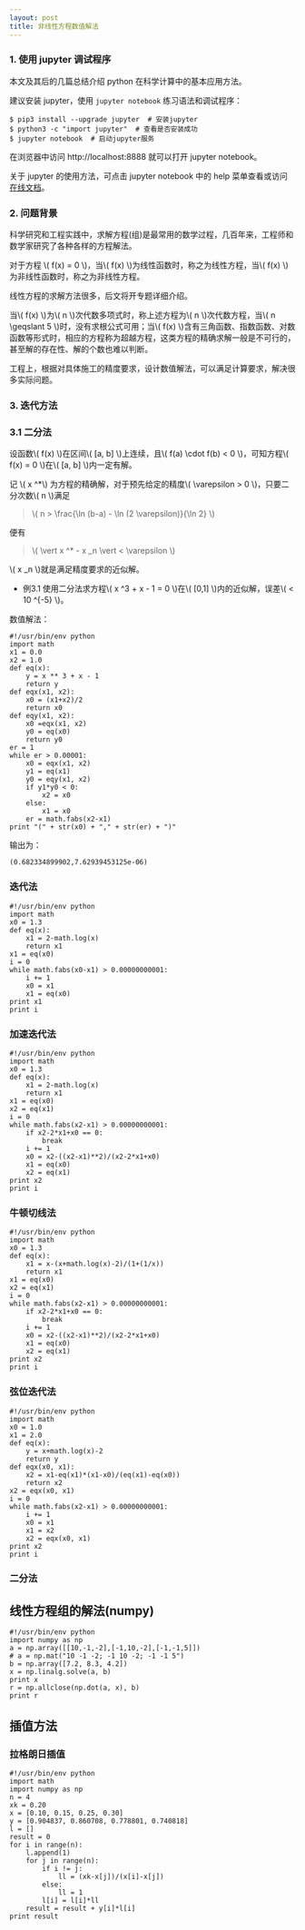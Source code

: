 ```yaml
---
layout: post
title: 非线性方程数值解法
---
```


### 1. 使用 jupyter 调试程序

本文及其后的几篇总结介绍 python 在科学计算中的基本应用方法。

建议安装 jupyter，使用 `jupyter notebook` 练习语法和调试程序：

    $ pip3 install --upgrade jupyter  # 安装jupyter
    $ python3 -c "import jupyter"  # 查看是否安装成功
    $ jupyter notebook  # 启动jupyter服务

在浏览器中访问 http://localhost:8888 就可以打开 jupyter notebook。

关于 jupyter 的使用方法，可点击 jupyter notebook 中的 help 菜单查看或访问[在线文档][ref01]。

[ref01]:http://ipython.org/notebook.html "http://ipython.org/notebook.html"

### 2. 问题背景

科学研究和工程实践中，求解方程(组)是最常用的数学过程，几百年来，工程师和数学家研究了各种各样的方程解法。

对于方程 \\( f(x) = 0 \\)，当\\( f(x) \\)为线性函数时，称之为线性方程，当\\( f(x) \\)为非线性函数时，称之为非线性方程。

线性方程的求解方法很多，后文将开专题详细介绍。

当\\( f(x) \\)为\\( n \\)次代数多项式时，称上述方程为\\( n \\)次代数方程，当\\( n \geqslant 5 \\)时，没有求根公式可用；当\\( f(x) \\)含有三角函数、指数函数、对数函数等形式时，相应的方程称为超越方程，这类方程的精确求解一般是不可行的，甚至解的存在性、解的个数也难以判断。

工程上，根据对具体施工的精度要求，设计数值解法，可以满足计算要求，解决很多实际问题。

### 3. 迭代方法

### 3.1 二分法

设函数\\( f(x) \\)在区间\\( [a, b] \\)上连续，且\\( f(a) \cdot f(b) < 0 \\)，可知方程\\( f(x) = 0 \\)在\\( [a, b] \\)内一定有解。

记 \\( x ^*\\) 为方程的精确解，对于预先给定的精度\\( \varepsilon > 0 \\)，只要二分次数\\( n \\)满足

>\\( n > \frac{\ln (b-a) - \ln (2 \varepsilon)}{\ln 2} \\)

便有

>\\( \vert x ^* - x _n \vert < \varepsilon \\)

\\( x _n \\)就是满足精度要求的近似解。

- 例3.1 使用二分法求方程\\( x ^3 + x - 1 = 0 \\)在\\( [0,1] \\)内的近似解，误差\\( < 10 ^{-5} \\)。

数值解法：

    #!/usr/bin/env python
    import math
    x1 = 0.0
    x2 = 1.0
    def eq(x):
        y = x ** 3 + x - 1
        return y
    def eqx(x1, x2):
        x0 = (x1+x2)/2
        return x0
    def eqy(x1, x2):
        x0 =eqx(x1, x2)
        y0 = eq(x0)
        return y0
    er = 1
    while er > 0.00001:
        x0 = eqx(x1, x2)
        y1 = eq(x1)
        y0 = eqy(x1, x2)
        if y1*y0 < 0:
            x2 = x0
        else:
            x1 = x0
        er = math.fabs(x2-x1)
    print "(" + str(x0) + "," + str(er) + ")"

输出为：

    (0.682334899902,7.62939453125e-06)

### 迭代法

    #!/usr/bin/env python
    import math
    x0 = 1.3
    def eq(x):
        x1 = 2-math.log(x)
        return x1
    x1 = eq(x0)
    i = 0
    while math.fabs(x0-x1) > 0.00000000001:
        i += 1
        x0 = x1
        x1 = eq(x0)
    print x1
    print i

### 加速迭代法

    #!/usr/bin/env python
    import math
    x0 = 1.3
    def eq(x):
        x1 = 2-math.log(x)
        return x1
    x1 = eq(x0)
    x2 = eq(x1)
    i = 0
    while math.fabs(x2-x1) > 0.00000000001:
        if x2-2*x1+x0 == 0:
            break
        i += 1
        x0 = x2-((x2-x1)**2)/(x2-2*x1+x0)
        x1 = eq(x0)
        x2 = eq(x1)
    print x2
    print i

### 牛顿切线法

    #!/usr/bin/env python
    import math
    x0 = 1.3
    def eq(x):
        x1 = x-(x+math.log(x)-2)/(1+(1/x))
        return x1
    x1 = eq(x0)
    x2 = eq(x1)
    i = 0
    while math.fabs(x2-x1) > 0.00000000001:
        if x2-2*x1+x0 == 0:
            break
        i += 1
        x0 = x2-((x2-x1)**2)/(x2-2*x1+x0)
        x1 = eq(x0)
        x2 = eq(x1)
    print x2
    print i

### 弦位迭代法

    #!/usr/bin/env python
    import math
    x0 = 1.0
    x1 = 2.0
    def eq(x):
        y = x+math.log(x)-2
        return y
    def eqx(x0, x1):
        x2 = x1-eq(x1)*(x1-x0)/(eq(x1)-eq(x0))
        return x2
    x2 = eqx(x0, x1)
    i = 0
    while math.fabs(x2-x1) > 0.00000000001:
        i += 1
        x0 = x1
        x1 = x2
        x2 = eqx(x0, x1)
    print x2
    print i

### 二分法




## 线性方程组的解法(numpy)

    #!/usr/bin/env python
    import numpy as np
    a = np.array([[10,-1,-2],[-1,10,-2],[-1,-1,5]])
    # a = np.mat("10 -1 -2; -1 10 -2; -1 -1 5")
    b = np.array([7.2, 8.3, 4.2])
    x = np.linalg.solve(a, b)
    print x
    r = np.allclose(np.dot(a, x), b)
    print r

## 插值方法

### 拉格朗日插值

    #!/usr/bin/env python
    import math
    import numpy as np
    n = 4
    xk = 0.20
    x = [0.10, 0.15, 0.25, 0.30]
    y = [0.904837, 0.860708, 0.778801, 0.740818]
    l = []
    result = 0
    for i in range(n):
        l.append(1)
        for j in range(n):
            if i != j:
                ll = (xk-x[j])/(x[i]-x[j])
            else:
                ll = 1
            l[i] = l[i]*ll
        result = result + y[i]*l[i]
    print result
